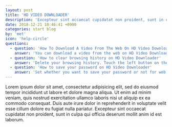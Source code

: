 ```yaml
---
layout: post
title: 'HD VIDEO DOWNLOADER'
description: 'Excepteur sint occaecat cupidatat non proident, sunt in culpa qui officia deserunt mollit anim id est laborum.'
date: 2018-12-21 10:46:41 +0900
categories: start blog
by: 'met'
icon: 'help-circle'
questions:
  - question: 'How To Download A Video From The Web On HD Video Downloader'
    answer: 'You can download a video from the web on HD Video Downloader. When you enabled download popup dialog Enter URL or a keyword on the location bar to access a website. Touch play button for a video. (Play button for a video can be different for each site.) Check the video to download on “Save […]'
  - question: 'How to clear browsing history on HD Video Downloader'
    answer: 'Delete your browsing history. Touch the left button on the bottom bar to open settings. Press Delete button on Clear records of Privacy category.'
  - question: 'How to save your password on HD Video Downloader'
    answer: 'Set whether you want to save your password or not for web browsing. Touch the left button on the bottom bar to open settings. Enable “Save Password” from Privacy category. Disable “Save Password” if you don’t want to save your password.'
---
```


Lorem ipsum dolor sit amet, consectetur adipisicing elit, sed do eiusmod tempor incididunt ut labore et dolore magna aliqua. Ut enim ad minim veniam, quis nostrud exercitation ullamco laboris nisi ut aliquip ex ea commodo consequat. Duis aute irure dolor in reprehenderit in voluptate velit esse cillum dolore eu fugiat nulla pariatur. Excepteur sint occaecat cupidatat non proident, sunt in culpa qui officia deserunt mollit anim id est laborum.
